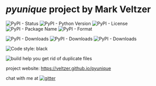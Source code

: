 # *pyunique* project by Mark Veltzer

![PyPI - Status](https://img.shields.io/pypi/status/pyunique)
![PyPI - Python Version](https://img.shields.io/pypi/pyversions/pyunique)
![PyPI - License](https://img.shields.io/pypi/l/pyunique)
![PyPI - Package Name](https://img.shields.io/pypi/v/pyunique)
![PyPI - Format](https://img.shields.io/pypi/format/pyunique)

![PyPI - Downloads](https://img.shields.io/pypi/dd/pyunique)
![PyPI - Downloads](https://img.shields.io/pypi/dw/pyunique)
![PyPI - Downloads](https://img.shields.io/pypi/dm/pyunique)

![Code style: black](https://img.shields.io/badge/code%20style-black-000000.svg)

![build](https://github.com/veltzer/pyunique/workflows/build/badge.svg)
help you get rid of duplicate files

project website: https://veltzer.github.io/pyunique

chat with me at [![gitter](https://badges.gitter.im/Join%20Chat.svg)](https://gitter.im/veltzer/mark.veltzer)


